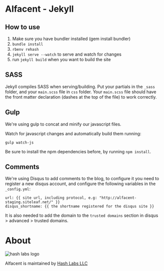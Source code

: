 # Alfacent - Jekyll

## How to use

1. Make sure you have bundler installed (gem install bundler)
2. `bundle install`
3. `rbenv rehash`
4. `jekyll serve --watch` to serve and watch for changes
5. run `jekyll build` when you want to build the site

## SASS

Jekyll compiles SASS when serving/building. Put your partials in the `_sass` folder, and your `main.scss` file in `css` folder. Your `main.scss` file should have the front matter declaration (dashes at the top of the file) to work correctly.

## Gulp

We're using gulp to concat and minify our javascript files.

Watch for javascript changes and automatically build them running:

```
gulp watch-js
```

Be sure to install the npm dependencies before, by running `npm install`.

## Comments

We're using Disqus to add comments to the blog, to configure it you need
to register a new disqus account, and configure the following variables
in the `_config.yml`:

```
url: {{ site url, including protocol, e.g: "http://alfacent-staging.siteleaf.net/" }}
disqus_shortname: {{ the shortname registered for the disqus site }}
```

It is also needed to add the domain to the `trusted domains` section in
disqus > advanced > trusted domains.

# About

![hash labs logo](https://www.hashlabs.com/images/hashlabs_logo_horizontal_02.png)

Alfacent is maintained by [Hash Labs LLC](http://www.hashlabs.com)
